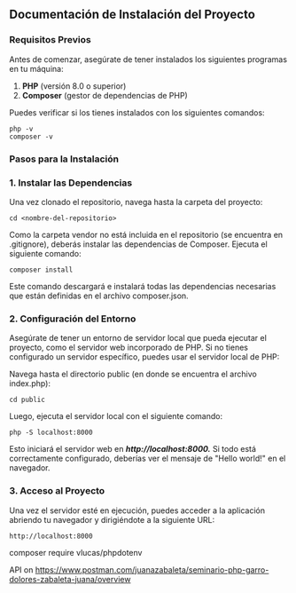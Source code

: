 ## Documentación de Instalación del Proyecto

### Requisitos Previos

Antes de comenzar, asegúrate de tener instalados los siguientes programas en tu máquina:

1. **PHP** (versión 8.0 o superior)
2. **Composer** (gestor de dependencias de PHP)

Puedes verificar si los tienes instalados con los siguientes comandos:

```
php -v
composer -v
```

### Pasos para la Instalación

### 1. Instalar las Dependencias ###
Una vez clonado el repositorio, navega hasta la carpeta del proyecto:
```
cd <nombre-del-repositorio>
```
Como la carpeta vendor no está incluida en el repositorio (se encuentra en .gitignore), deberás instalar las dependencias de Composer. Ejecuta el siguiente comando:

```
composer install
```
Este comando descargará e instalará todas las dependencias necesarias que están definidas en el archivo composer.json.

### 2. Configuración del Entorno ###
Asegúrate de tener un entorno de servidor local que pueda ejecutar el proyecto, como el servidor web incorporado de PHP. Si no tienes configurado un servidor específico, puedes usar el servidor local de PHP:

Navega hasta el directorio public (en donde se encuentra el archivo index.php):

```
cd public
```

Luego, ejecuta el servidor local con el siguiente comando:

```
php -S localhost:8000
```
Esto iniciará el servidor web en ***http://localhost:8000.*** Si todo está correctamente configurado, deberías ver el mensaje de "Hello world!" en el navegador.

### 3. Acceso al Proyecto ###
Una vez el servidor esté en ejecución, puedes acceder a la aplicación abriendo tu navegador y dirigiéndote a la siguiente URL:

```
http://localhost:8000
```
composer require vlucas/phpdotenv


API on https://www.postman.com/juanazabaleta/seminario-php-garro-dolores-zabaleta-juana/overview
